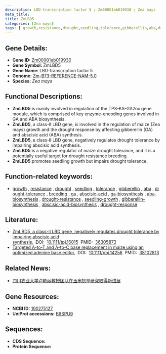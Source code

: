 ```yaml
---
description: LBD-transcription factor 5 ; Zm00001eb019930 ; Zea mays
meta_title:
title: ZmLBD5
categories: [Zea mays]
tags: [ growth,resistance,drought,seedling,tolerance,gibberellin,aba,drought tolerance,breeding,ga,abscisic acid,ga biosynthesis,aba biosynthesis,drought resistance,seedling growth,gibberellin biosynthesis,abscisic acid biosynthesis,drought response ]
---
```


## Gene Details:
- **Gene ID:**	[Zm00001eb019930](https://www.maizegdb.org/gene_center/gene/Zm00001eb019930)
- **Gene Symbol:** ZmLBD5
- **Gene Name:** LBD-transcription factor 5
- **Genome:** [Zm-B73-REFERENCE-NAM-5.0](https://www.maizegdb.org/genome/assembly/Zm-B73-REFERENCE-NAM-5.0)
- **Species:** *Zea mays*

## Functional Descriptions:
   - **ZmLBD5** is mainly involved in regulation of the TPS-KS-GA2ox gene module, which is comprised of key enzyme-encoding genes involved in GA and ABA biosynthesis.
   - **ZmLBD5**, a class-II LBD gene, is involved in the regulation of maize (Zea mays) growth and the drought response by affecting gibberellin (GA) and abscisic acid (ABA) synthesis.
   - **ZmLBD5**, a class-II LBD gene, negatively regulates drought tolerance by impairing abscisic acid synthesis.
   - **ZmLBD5** is a negative regulator of maize drought tolerance, and it is a potentially useful target for drought resistance breeding.
   - **ZmLBD5** promotes seedling growth but impairs drought tolerance.

## Function-related keywords:
- [growth](/tags/growth/)&nbsp;,&nbsp;[resistance](/tags/resistance/)&nbsp;,&nbsp;[drought](/tags/drought/)&nbsp;,&nbsp;[seedling](/tags/seedling/)&nbsp;,&nbsp;[tolerance](/tags/tolerance/)&nbsp;,&nbsp;[gibberellin](/tags/gibberellin/)&nbsp;,&nbsp;[aba](/tags/aba/)&nbsp;,&nbsp;[drought-tolerance](/tags/drought-tolerance/)&nbsp;,&nbsp;[breeding](/tags/breeding/)&nbsp;,&nbsp;[ga](/tags/ga/)&nbsp;,&nbsp;[abscisic-acid](/tags/abscisic-acid/)&nbsp;,&nbsp;[ga-biosynthesis](/tags/ga-biosynthesis/)&nbsp;,&nbsp;[aba-biosynthesis](/tags/aba-biosynthesis/)&nbsp;,&nbsp;[drought-resistance](/tags/drought-resistance/)&nbsp;,&nbsp;[seedling-growth](/tags/seedling-growth/)&nbsp;,&nbsp;[gibberellin-biosynthesis](/tags/gibberellin-biosynthesis/)&nbsp;,&nbsp;[abscisic-acid-biosynthesis](/tags/abscisic-acid-biosynthesis/)&nbsp;,&nbsp;[drought-response](/tags/drought-response/)

## Literature:
   - [ZmLBD5, a class-II LBD gene, negatively regulates drought tolerance by impairing abscisic acid synthesis.]( https://onlinelibrary.wiley.com/doi/10.1111/tpj.16015)&nbsp;&nbsp;DOI:&nbsp;&nbsp;[10.1111/tpj.16015](https://onlinelibrary.wiley.com/doi/10.1111/tpj.16015)&nbsp;&nbsp;PMID:&nbsp;&nbsp;[36305873](https://pubmed.ncbi.nlm.nih.gov/36305873/)
   - [Targeted A-to-T and A-to-C base replacement in maize using an optimized adenine base editor.]( https://onlinelibrary.wiley.com/doi/10.1111/pbi.14256)&nbsp;&nbsp;DOI:&nbsp;&nbsp;[10.1111/pbi.14256](https://onlinelibrary.wiley.com/doi/10.1111/pbi.14256)&nbsp;&nbsp;PMID:&nbsp;&nbsp;[38102813](https://pubmed.ncbi.nlm.nih.gov/38102813/)

## Related News:
   - [四川农业大学卢艳丽教授团队在玉米抗旱研究取得新进展](https://mp.weixin.qq.com/s?__biz=MzIyOTY2NDYyNQ==&mid=2247557175&idx=1&sn=4baec1e5638b7aedc2eb7fa6b52c2cfd&chksm=e8bc9229dfcb1b3fc3d3236b73e35d86ff9acbf9530fa9cad695f03a149f2a1dfc3c0c46922d&scene=27#wechat_redirect)

## Gene Resources:
- **NCBI ID:** [100275127](https://www.ncbi.nlm.nih.gov/gene/?term=100275127)
- **UniProt accessions:** [B6SPU9](https://www.uniprot.org/uniprotkb/B6SPU9/entry)



## Sequences:
- **CDS Sequence:**
- **Protein Sequence:**
